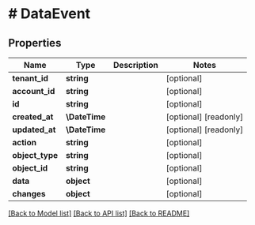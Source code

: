 # # DataEvent

## Properties

Name | Type | Description | Notes
------------ | ------------- | ------------- | -------------
**tenant_id** | **string** |  | [optional]
**account_id** | **string** |  | [optional]
**id** | **string** |  | [optional]
**created_at** | **\DateTime** |  | [optional] [readonly]
**updated_at** | **\DateTime** |  | [optional] [readonly]
**action** | **string** |  | [optional]
**object_type** | **string** |  | [optional]
**object_id** | **string** |  | [optional]
**data** | **object** |  | [optional]
**changes** | **object** |  | [optional]

[[Back to Model list]](../../README.md#models) [[Back to API list]](../../README.md#endpoints) [[Back to README]](../../README.md)
